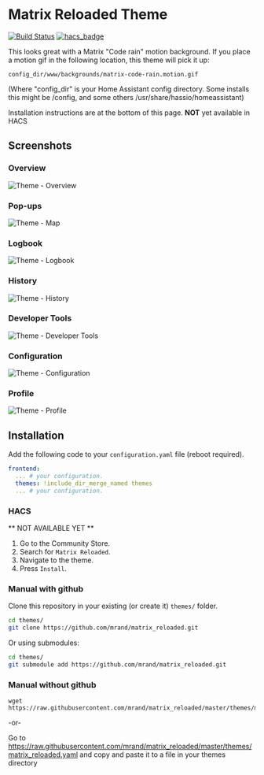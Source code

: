 # Matrix Reloaded Theme

[![Build Status](https://github.com/home-assistant-community-themes/template/workflows/.github/workflows/workflow.yml/badge.svg)](https://github.com/home-assistant-community-themes/template/actions)
[![hacs_badge](https://img.shields.io/badge/HACS-Default-orange.svg)](https://github.com/custom-components/hacs)


This looks great with a Matrix "Code rain" motion background.  If you place a motion gif in the following location,  this theme will pick it up:

```
config_dir/www/backgrounds/matrix-code-rain.motion.gif
```

(Where "config_dir" is your Home Assistant config directory.  Some installs this might be /config, and some others /usr/share/hassio/homeassistant)

Installation instructions are at the bottom of this page.
**NOT** yet available in HACS
  
## Screenshots

### Overview

![Theme - Overview](https://raw.githubusercontent.com/home-assistant-community-themes/template/master/docs/theme-overview.gif)

### Pop-ups

![Theme - Map](https://raw.githubusercontent.com/home-assistant-community-themes/template/master/docs/theme-popup.png)

### Logbook

![Theme - Logbook](https://raw.githubusercontent.com/home-assistant-community-themes/template/master/docs/theme-logbook.png)

### History

![Theme - History](https://raw.githubusercontent.com/home-assistant-community-themes/template/master/docs/theme-history.png)

### Developer Tools

![Theme - Developer Tools](https://raw.githubusercontent.com/home-assistant-community-themes/template/master/docs/theme-developer-tools.png)

### Configuration

![Theme - Configuration](https://raw.githubusercontent.com/home-assistant-community-themes/template/master/docs/theme-configuration.png)

### Profile

![Theme - Profile](https://raw.githubusercontent.com/home-assistant-community-themes/template/master/docs/theme-profile.png)

## Installation

Add the following code to your `configuration.yaml` file (reboot required).

```yaml
frontend:
  ... # your configuration.
  themes: !include_dir_merge_named themes
  ... # your configuration.
```

### HACS

** NOT AVAILABLE YET **
1. Go to the Community Store.
2. Search for `Matrix Reloaded`.
3. Navigate to the theme.
4. Press `Install`.

### Manual with github

Clone this repository in your existing (or create it) `themes/` folder.

```bash
cd themes/
git clone https://github.com/mrand/matrix_reloaded.git
```

Or using submodules:

```bash
cd themes/
git submodule add https://github.com/mrand/matrix_reloaded.git
```

### Manual without github
```
wget https://raw.githubusercontent.com/mrand/matrix_reloaded/master/themes/matrix_reloaded.yaml
```

-or-

Go to https://raw.githubusercontent.com/mrand/matrix_reloaded/master/themes/matrix_reloaded.yaml and copy and paste it to a file in your themes directory

